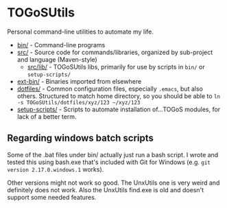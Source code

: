 # TOGoSUtils

Personal command-line utilities to automate my life.

- [bin/](./bin/) - Command-line programs
- [src/](./src/) - Source code for commands/libraries, organized by sub-project and language (Maven-style)
  - [src/lib/](./src/lib/) - TOGoSUtils libs, primarily for use by scripts in `bin/` or `setup-scripts/`
- [ext-bin/](./ext-bin/) - Binaries imported from elsewhere
- [dotfiles/](./dotfiles/) - Common configuration files, especially `.emacs`, but also others.
  Structured to match home directory, so you should be able to `ln -s TOGoSUtils/dotfiles/xyz/123 ~/xyz/123`
- [setup-scripts/](./setup-scripts/) - Scripts to automate installation of...TOGoS modules, for lack of a better term.

## Regarding windows batch scripts

Some of the .bat files under bin/ actually just run a bash script.
I wrote and tested this using bash.exe that's included with Git for Windows
(e.g. ```git version 2.17.0.windows.1``` works).

Other versions might not work so good.
The UnxUtils one is very weird and definitely does not work.
Also the UnxUtils find.exe is old and doesn't support some needed features.
